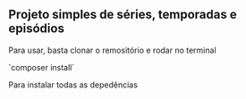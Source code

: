 ## Projeto simples de séries, temporadas e episódios
<p>Para usar, basta clonar o remositório e rodar no terminal</p>
<p>`composer install`</p>
<p>Para instalar todas as depedências</p>




